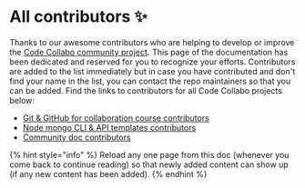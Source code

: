 # All contributors ✨

Thanks to our awesome contributors who are helping to develop or improve the [Code Collabo community project](https://github.com/code-collabo)_**.**_ This page of the documentation has been dedicated and reserved for you to recognize your efforts. Contributors are added to the list immediately but in case you have contributed and don't find your name in the list, you can contact the repo maintainers so that you can be added. Find the links to contributors for all Code Collabo projects below:

* [Git & GitHub for collaboration course contributors](https://github.com/code-collabo/git-github-collabo-course#contributors-)
* [Node mongo CLI & API templates contributors](https://github.com/code-collabo/node-mongo-cli#appreciation)
* [Community doc contributors](../contributor.md)

{% hint style="info" %}
Reload any one page from this doc (whenever you come back to continue reading) so that newly added content can show up (if any new content has been added).
{% endhint %}
